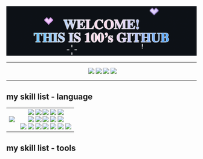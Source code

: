 
<div align="center">
  <img src="https://github.com/baezzzi/baezzzi/blob/main/%E1%84%80%E1%85%B5%E1%86%BA%E1%84%92%E1%85%A5%E1%84%87%E1%85%B3.gif">
</div>

***

<div aling="center">
  &nbsp;&nbsp;&nbsp;&nbsp;&nbsp;&nbsp;&nbsp;&nbsp;&nbsp;&nbsp;&nbsp;&nbsp;&nbsp;&nbsp;&nbsp;&nbsp;&nbsp;&nbsp;&nbsp;&nbsp;&nbsp;&nbsp;&nbsp;&nbsp;&nbsp;&nbsp;&nbsp;&nbsp;&nbsp;&nbsp;&nbsp;
  &nbsp;&nbsp;&nbsp;&nbsp;&nbsp;&nbsp;&nbsp;&nbsp;&nbsp;&nbsp;&nbsp;&nbsp;&nbsp;&nbsp;&nbsp;&nbsp;&nbsp;&nbsp;&nbsp;&nbsp;&nbsp;&nbsp;
  <a href="https://velog.io/@mynumber100/series"><img src="https://img.shields.io/badge/mynumberis100.log-20C997?style=flat-square&logo=velog&logoColor=white"/></a>
  <a href="https://www.instagram.com/"><img src="https://img.shields.io/badge/instagram-FF0069?style=flat-square&logo=instagram&logoColor=white" /></a>
  <a href="https://blog.naver.com/xzxxeon"><img src="https://img.shields.io/badge/naver blog-03C75A?style=flat-square&logo=blog&logoColor=white" /></a>
  <a href="https://solved.ac/hannee233"><img src="http://mazassumnida.wtf/api/mini/generate_badge?boj=hannee233&theme=dark" margin-left=1100/></a>
</div>

  
***


## my skill list - language


<table>
  <tr gap="100px">
    <td align="center">
      <img src="https://github-readme-stats.vercel.app/api/top-langs/?username=baezzzi&layout=compact" />
    </td>
    <td align="center">
      <img src="https://img.shields.io/badge/java script-F7DF1E?style=flat-square&logo=JavaScript&logoColor=white" />
      <img src="https://img.shields.io/badge/HTML5-E34F26?style=flat-square&logo=HTML5&logoColor=white" />
      <img src="https://img.shields.io/badge/CSS3-1572B6?style=flat-square&logo=CSS3&logoColor=white" />
      <img src="https://img.shields.io/badge/react-61DAFB?style=flat-square&logo=React&logoColor=white" />
      <img src="https://img.shields.io/badge/python-3776AB?style=flat-square&logo=Python&logoColor=white" /><br/>
      <img src="https://img.shields.io/badge/c-A8B9CC?style=flat-square&logo=C&logoColor=white" />
      <img src="https://img.shields.io/badge/java-007396?style=flat-square&logo=java&logoColor=white" />
      <img src="https://img.shields.io/badge/spring boot-6DB33F?style=flat-square&logo=springboot&logoColor=white" />
      <img src="https://img.shields.io/badge/android-3DDC84?style=flat-square&logo=Android&logoColor=white" />
      <img src="https://img.shields.io/badge/MYSQL-4479A1?style=flat-square&logo=MySQL&logoColor=white" /><br />
      <img src="https://img.shields.io/badge/andriod studio-3DDC84?style=flat-square&logo=AndroidStudio&logoColor=white" />
      <img src="https://img.shields.io/badge/git-F05032?style=flat-square&logo=Git&logoColor=white" />
      <img src="https://img.shields.io/badge/vs code-5D87BF?style=flat-square&logo=V&logoColor=white" />
      <img src="https://img.shields.io/badge/intelliJ-000000?style=flat-square&logo=intelliJIDEA&logoColor=white" />
      <img src="https://img.shields.io/badge/notion-000000?style=flat-square&logo=notion&logoColor=white" />
      <img src="https://img.shields.io/badge/photoshop-1F305F?style=flat-square&" />
      <img src="https://img.shields.io/badge/premeire pro-1875F3?style=flat-square" />
    </td>
  </tr>
</table>

## my skill list - tools



<!--
**baezzzi/baezzzi** is a ✨ _special_ ✨ repository because its `README.md` (this file) appears on your GitHub profile.

Here are some ideas to get you started:

- 🔭 I’m currently working on ...
- 🌱 I’m currently learning ...
- 👯 I’m looking to collaborate on ...
- 🤔 I’m looking for help with ...
- 💬 Ask me about ...
- 📫 How to reach me: ...
- 😄 Pronouns: ...
- ⚡ Fun fact: ...
-->
